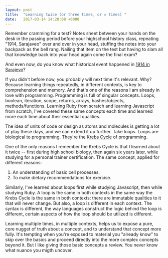 ```yaml
---
layout: post
title:  "Learning twice (or three times, or ∞ times) "
date:   2017-03-14 14:28:08 +0000
---
```



Remember cramming for a test? Notes sheet between your hands on the desk in the passing period before your highschool history class, repeating "1914, Sarajaveo" over and over in your head, stuffing the notes into your backpack as the bell rang. Nailing that item on the test but having to slam all that knowledge back into your head again come the final exam? 

And even now, do you know what historical event happened in [1914 in Sarajevo](http://lmgtfy.com/?q=1914+Sarajevo)? 

If you didn't before now, you probably will next time it's relevant. Why? Because learning things repeatedly, in different contexts, is key to comprehension and memory. And that's one of the reasons I am already in love with programming. Programming is full of singular concepts. Loops, boolean, iteration, scope, returns, arrays, hashes/objects, methods/functions. Learning Ruby from scratch and learning Javascript from scratch, I've covered these same concepts each time and learned more each time about their essential qualities. 

The idea of units of code or design as atoms and molecules is getting a lot of play these days, and we can extend it up further. Take loops. Loops are biological to programming. They're the [Krebs Cycle](https://en.wikipedia.org/wiki/Citric_acid_cycle) of programming. 

One of the only reasons I remember the Krebs Cycle is that I learned about it twice -- first during high school biology, then again six years later, while studying for a personal trainer certification. The same concept, applied for different reasons:

1. An understanding of basic cell processes. 
2. To make dietary recommendations for exercise.

Similarly, I've learned about loops first while studying Javascript, then while studying Ruby. A loop is the same in both contexts in the same way the Krebs Cycle is the same in both contexts: there are immutable qualities to it that will never change. But also, a loop is different in each context. The syntax is different, the way languages construct the logic behind the loop is different, certain aspects of how the loop should be utilized is different. 

Learning multiple times, in multiple contexts, helps us to expose a pure, core nugget of truth about a concept, and to understand that concept more fully. It's tempting when you're exposed to material you "already know" to skip over the basics and proceed directly into the more complex concepts beyond it. But I like giving those basic concepts a review. You never know what nuance you migth uncover. 
